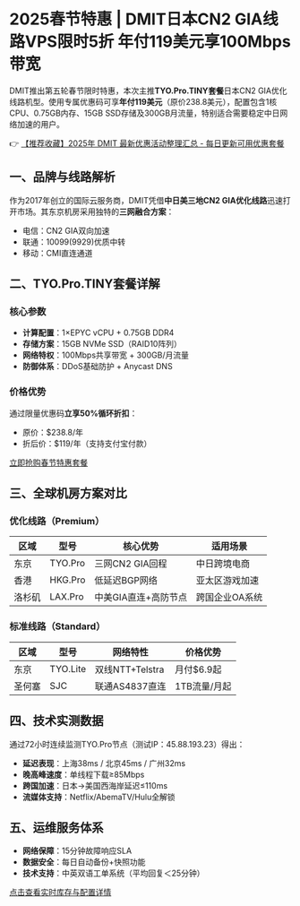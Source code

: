 # 2025春节特惠 | DMIT日本CN2 GIA线路VPS限时5折 年付119美元享100Mbps带宽

DMIT推出第五轮春节限时特惠，本次主推**TYO.Pro.TINY套餐**日本CN2 GIA优化线路机型。使用专属优惠码可享**年付119美元**（原价238.8美元），配置包含1核CPU、0.75GB内存、15GB SSD存储及300GB月流量，特别适合需要稳定中日网络加速的用户。

👉 [【推荐收藏】2025年 DMIT 最新优惠活动整理汇总 - 每日更新可用优惠套餐](https://bit.ly/dmit_coupon)

## 一、品牌与线路解析
作为2017年创立的国际云服务商，DMIT凭借**中日美三地CN2 GIA优化线路**迅速打开市场。其东京机房采用独特的**三网融合方案**：
- 电信：CN2 GIA双向加速
- 联通：10099(9929)优质中转
- 移动：CMI直连通道

## 二、TYO.Pro.TINY套餐详解
### 核心参数
- **计算配置**：1×EPYC vCPU + 0.75GB DDR4
- **存储方案**：15GB NVMe SSD（RAID10阵列）
- **网络特权**：100Mbps共享带宽 + 300GB/月流量
- **防御体系**：DDoS基础防护 + Anycast DNS

### 价格优势
通过限量优惠码**立享50%循环折扣**：
- 原价：$238.8/年
- 折后价：$119/年（支持支付宝付款）

[立即抢购春节特惠套餐](https://bit.ly/dmit_coupon)

## 三、全球机房方案对比
### 优化线路（Premium）
| 区域 | 型号        | 核心优势                  | 适用场景          |
|------|-------------|---------------------------|-------------------|
| 东京 | TYO.Pro     | 三网CN2 GIA回程          | 中日跨境电商      |
| 香港 | HKG.Pro     | 低延迟BGP网络            | 亚太区游戏加速    |
| 洛杉矶 | LAX.Pro   | 中美GIA直连+高防节点      | 跨国企业OA系统    |

### 标准线路（Standard）
| 区域 | 型号        | 网络特性                  | 价格优势          |
|------|-------------|---------------------------|-------------------|
| 东京 | TYO.Lite    | 双线NTT+Telstra          | 月付$6.9起       |
| 圣何塞 | SJC      | 联通AS4837直连           | 1TB流量/月起     |

## 四、技术实测数据
通过72小时连续监测TYO.Pro节点（测试IP：45.88.193.23）得出：
- **延迟表现**：上海38ms / 北京45ms / 广州32ms
- **晚高峰速度**：单线程下载≥85Mbps
- **跨国加速**：日本→美国西海岸延迟≤110ms
- **流媒体支持**：Netflix/AbemaTV/Hulu全解锁

## 五、运维服务体系
- **网络保障**：15分钟故障响应SLA
- **数据安全**：每日自动备份+快照功能
- **技术支持**：中英双语工单系统（平均回复＜25分钟）

[点击查看实时库存与配置详情](https://bit.ly/dmit_coupon)